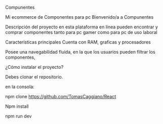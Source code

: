 Compunentes

Mi ecommerce de Componentes para pc
Bienvenido/a a Compunentes

Descripción del proyecto
en esta plataforma en línea pueden encontrar y comprar componentes tanto para pc gamer como para pc de uso laboral

Características principales
Cuenta con RAM, graficas y procesadores

Posee una navegabilidad fluida, en la que los usuarios pueden filtrar los componentes, 

¿Cómo instalar el proyecto?

Debes clonar el repositorio.

en la consola:

npm clone https://github.com/TomasCaggiano/React

Npm install

npm run dev 
